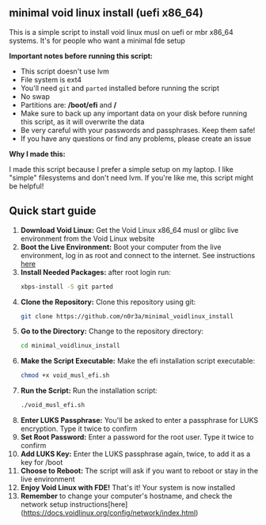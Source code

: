 ## minimal void linux install (uefi x86_64)

This is a simple script to install void linux musl on uefi or mbr x86_64 systems. It's for people who want a minimal fde setup

**Important notes before running this script:**

* This script doesn't use lvm
* File system is ext4
* You'll need `git` and `parted` installed before running the script
* No swap
* Partitions are: **/boot/efi** and **/**
* Make sure to back up any important data on your disk before running this script, as it will overwrite the data
* Be very careful with your passwords and passphrases. Keep them safe!
* If you have any questions or find any problems, please create an issue

**Why I made this:**

I made this script because I prefer a simple setup on my laptop. I like "simple" filesystems and don't need lvm. If you're like me, this script might be helpful!

## Quick start guide

1.  **Download Void Linux:** Get the Void Linux x86_64 musl or glibc live environment from the Void Linux website
2.  **Boot the Live Environment:** Boot your computer from the live environment, log in as root and connect to the internet. See instructions [here](https://docs.voidlinux.org/config/network/index.html) 
3.  **Install Needed Packages:** after root login run:
    ```bash
    xbps-install -S git parted
    ```
4.  **Clone the Repository:** Clone this repository using git:
    ```bash
    git clone https://github.com/n0r3a/minimal_voidlinux_install
    ```
5.  **Go to the Directory:** Change to the repository directory:
    ```bash
    cd minimal_voidlinux_install
    ```
6.  **Make the Script Executable:** Make the efi installation script executable:
    ```bash
    chmod +x void_musl_efi.sh
    ```
7.  **Run the Script:** Run the installation script:
    ```bash
    ./void_musl_efi.sh
    ```
8.  **Enter LUKS Passphrase:** You'll be asked to enter a passphrase for LUKS encryption. Type it twice to confirm
9.  **Set Root Password:** Enter a password for the root user. Type it twice to confirm
10. **Add LUKS Key:** Enter the LUKS passphrase again, twice, to add it as a key for /boot
11. **Choose to Reboot:** The script will ask if you want to reboot or stay in the live environment
12. **Enjoy Void Linux with FDE!** That's it! Your system is now installed
12. **Remember** to change your computer's hostname, and check the network setup instructions[here] (https://docs.voidlinux.org/config/network/index.html)  
